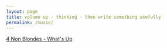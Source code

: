 ```yaml
---
layout: page
title: volume up - thinking - then write something usefully
permalink: /music/
---
```


[4 Non Blondes - What's Up](https://www.youtube.com/watch?v=6NXnxTNIWkc)
																							